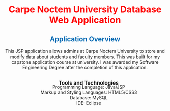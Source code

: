 
   <div style="text-align: center; color: red">
   <h1>Carpe Noctem University Database Web Application</h1>
   </div>
   
<h2 style="color: #0069B3; text-align: center">Application Overview</h2>
<p style="text-align:center; margin-bottom: 30px">This JSP application allows admins at Carpe Noctem University to store and modify data about students and faculty members. This was built for my capstone application course at university. I was awarded my Software Engineering Degree after the completion of this application.</p>

<h3 style="margin-left: 22px; text-align: center; margin-bottom: -20px">Tools and Technologies</h3>
<ul style="text-align: center; list-style: none">
    <li>Programming Language: Java/JSP</li>
    <li>Markup and Styling Languages: HTML5/CSS3</li>
    <li>Database: MySQL</li>
    <li>IDE: Eclipse</li>
</ul>
